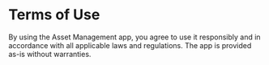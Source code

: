 # Terms of Use

By using the Asset Management app, you agree to use it responsibly and in accordance with all applicable laws and regulations. The app is provided as-is without warranties.
